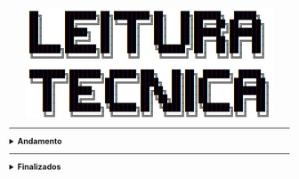 <div align="Center"> 
<a 
  href="https://github.com/n3ur0cr45h/Livros/blob/main/Leitura.jpg"> <img src="https://raw.githubusercontent.com/n3ur0cr45h/Livros/main/Leitura.jpg" alt="Puppet Image">
</a>
</div>

----

<details>
  <summary><b> Andamento </b></summary>
<div align="Center"> 
<br>

|  ID  | Título                    | Autor                   | URL                                                                                 | 
| ---- | ------------------------- | ------------------------|-------------------------------------------------------------------------------------| 
|  A1  | Computer Networks (6th)   | Andrew Tanenbaum        |<a href="https://www.amazon.com.br/Tribe-Hackers-Cybersecurity-Advice-World-ebook/dp/B0BBH9K1B4/ref=sr_1_1__mk_pt_BR=%C3%85M%C3%85%C5%BD%C3%95%C3%91&s=books&sr=1-1">Amazon</a>    |

</div> 
</details>

----

<details>
  <summary><b> Finalizados </b></summary>
<div align="Center"> 
<br>

|  ID  | Título                    | Autor                   | URL  | 
| ---- | ------------------------- | ------------------------|---------------------------------------------------------| 
| F1   | Tribe of Hackers Cybersecurity Advice from the Best Hackers in the World   | Marcus J. Carey / Jennifer Jin   | <a href="https://www.amazon.com.br/Tribe-Hackers-Cybersecurity-Advice-World-ebook/dp/B0BBH9K1B4/ref=sr_1_1__mk_pt_BR=%C3%85M%C3%85%C5%BD%C3%95%C3%91&s=books&sr=1-1">Amazon</a> |



</div> 
</details>
